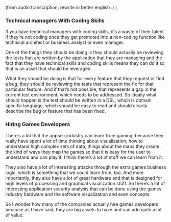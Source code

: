 (from audio transcription, rewrite in better english :) )

### Technical managers With Coding Skills

If you have technical managers with coding skills, it’s a waste of their talent if they’re not coding once they get promoted into a non-coding function like technical architect or business analyst or even manager.

One of the things they should be doing is they should actually be reviewing the tests that are written by the application that they are managing and the fact that they have technical skills and coding skills means they can do it so that is an asset that should be leveraged.

What they should be doing is that for every feature that they request or find a bug, they should be reviewing the tests that represent the fix for that particular feature. And if that’s not possible, that represents a gap in the current test environment, which needs to be addressed. So ideally what should happen is the test should be written in a DSL, which is domain specific language, which should be easy to read and should clearly describe the bug or feature that has been fixed.


### Hiring Games Developers

There’s a lot that the appsec industry can learn from gaming, because they really have spent a lot of time thinking about visualization, how to understand high complex sets of data, things about the maps they create, the kind of ways they map the games so that it is easy for the user to understand and can play it. I think there’s a lot of stuff we can learn from it.

They also have a lot of interesting attacks through the extra games business logic, which is something that we could learn from, too. And more importantly, they also have a lot of great hardware and that is designed for high levels of processing and graphical visualization stuff. So there’s a lot of interesting application security analysis that can be done using the games industry hardware and the software visualization and even concepts.

So I wonder how many of the companies actually hire games developers because as I have said, they are big assets to have and can add quite a lot of value.
